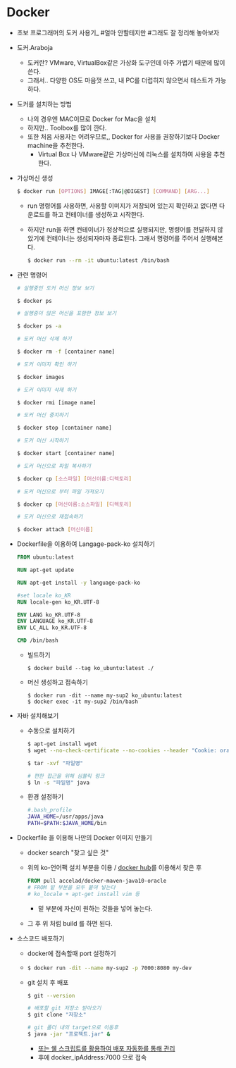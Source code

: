 # Docker

- 초보 프로그래머의 도커 사용기_ #얼마 안할테지만 #그래도 잘 정리해 놓아보자

- 도커.Araboja

  - 도커란? VMware, VirtualBox같은 가상화 도구인데 아주 가볍기 때문에 많이 쓴다.
  - 그래서.. 다양한 OS도 마음껏 쓰고, 내 PC를 더럽히지 않으면서 테스트가 가능하다.

- 도커를 설치하는 방법

  - 나의 경우엔 MAC이므로 Docker for Mac을 설치
  - 하지만.. Toolbox를 많이 깐다. 
  - 또한 처음 사용자는 어려우므로,, Docker for 사용을 권장하기보다 Docker machine을 추천한다.
    - Virtual Box 나 VMware같은 가상머신에 리눅스를 설치하여 사용을 추천한다.

- 가상머신 생성

  ```bash
  $ docker run [OPTIONS] IMAGE[:TAG|@DIGEST] [COMMAND] [ARG...]
  ```

  - run 명령어를 사용하면, 사용할 이미지가 저장되어 있는지 확인하고 없다면 다운로드를 하고 컨테이너를 생성하고 시작한다.

  - 하지만 run을 하면 컨테이너가 정상적으로 실행되지만, 명령어를 전달하지 않았기에 컨테이너는 생성되자마자 종료된다. 그래서 명령어를 주어서 실행해본다.

    ```bash
    $ docker run --rm -it ubuntu:latest /bin/bash
    ```

- 관련 명령어

  ```bash
  # 실행중인 도커 머신 정보 보기
  
  $ docker ps
  
  # 실행중이 않은 머신을 포함한 정보 보기
  
  $ docker ps -a
  
  # 도커 머신 삭제 하기
  
  $ docker rm -f [container name]
  
  # 도커 이미지 확인 하기
  
  $ docker images
  
  # 도커 이미지 삭제 하기
  
  $ docker rmi [image name]
  
  # 도커 머신 중지하기
  
  $ docker stop [container name]
  
  # 도커 머신 시작하기
  
  $ docker start [container name]
  
  # 도커 머신으로 파일 복사하기
  
  $ docker cp [소스파일] [머신이름:디렉토리]
  
  # 도커 머신으로 부터 파일 가져오기
  
  $ docker cp [머신이름:소스파일] [디렉토리]
  
  # 도커 머신으로 재접속하기
  
  $ docker attach [머신이름]
  ```

- Dockerfile을 이용하여 Langage-pack-ko 설치하기

  ```dockerfile
  FROM ubuntu:latest
  
  RUN apt-get update
  
  RUN apt-get install -y language-pack-ko
  
  #set locale ko_KR
  RUN locale-gen ko_KR.UTF-8
  
  ENV LANG ko_KR.UTF-8
  ENV LANGUAGE ko_KR.UTF-8
  ENV LC_ALL ko_KR.UTF-8
  
  CMD /bin/bash
  ```

  - 빌드하기

    ```shell
    $ docker build --tag ko_ubuntu:latest ./
    ```

  - 머신 생성하고 접속하기

    ```shell
    $ docker run -dit --name my-sup2 ko_ubuntu:latest
    $ docker exec -it my-sup2 /bin/bash
    ```

- 자바 설치해보기

  - 수동으로 설치하기

    ```bash
    $ apt-get install wget
    $ wget --no-check-certificate --no-cookies --header "Cookie: oraclelicense=accept-securebackup-cookie" + "다운로드 주소"
    
    $ tar -xvf "파일명"
    
    # 편한 접근을 위해 심볼릭 링크
    $ ln -s "파일명" java
    ```

  - 환경 설정하기

    ```bash
    #.bash_profile
    JAVA_HOME=/usr/apps/java
    PATH=$PATH:$JAVA_HOME/bin
    ```

- Dockerfile 을 이용해 나만의 Docker 이미지 만들기

  - docker search "찾고 싶은 것"

  - 위의 ko-언어팩 설치 부분을 이용 / [docker hub](https://hub.docker.com/)를 이용해서 찾은 후

    ```dockerfile
    FROM pull accelad/docker-maven-java10-oracle
    # FROM 밑 부분을 모두 붙여 넣는다
    # ko_locale + apt-get install vim 등
    ```

    - 밑 부분에 자신이 원하는 것들을 넣어 놓는다.

  - 그 후 위 처럼 build 를 하면 된다.

- 소스코드 배포하기

  - docker에 접속할때 port 설정하기

  - ```bash
    $ docker run -dit --name my-sup2 -p 7000:8080 my-dev
    ```

  - git 설치 후 배포

    ```bash
    $ git --version
    
    # 배포할 git 저장소 받아오기
    $ git clone "저장소"
    
    # git 폴더 내의 target으로 이동후
    $ java -jar "프로젝트.jar" &
    ```

    - [또는 쉘 스크립트를 활용하여 배포 자동화를 통해 관리](https://github.com/sUpniverse/worm_springboot)
    - 후에  docker_ipAddress:7000 으로 접속